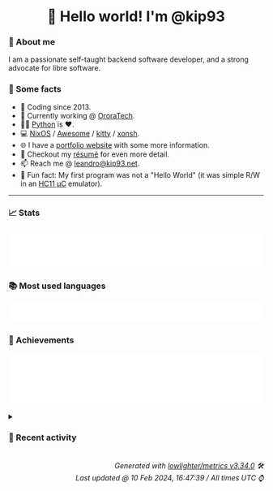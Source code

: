 <!-- README template, populated using this action:
     https://github.com/kip93/kip93/blob/main/.github/workflows/readme.yml. -->

<h1 align="center">👋 Hello world! I'm @kip93</h1> <!-- LOGIN => username -->

### 👤 About me

I am a passionate self-taught backend software developer, and a strong advocate for libre software.


### 💬 Some facts

* 📅 Coding since 2013.
* 💼 Currently working @ [OroraTech](https://ororatech.com/).
* 👨‍💻 [Python](https://github.com/search?q=user%3Akip93&l=python) is ❤️. <!-- LOGIN => username -->
* 💻 [NixOS](https://github.com/NixOS/) /
     [Awesome](https://github.com/awesomeWM/) /
     [kitty](https://github.com/kovidgoyal/kitty/) /
     [xonsh](https://github.com/xonsh/).
* 🌐 I have a [portfolio website](https://kip93.net/) with some more information.
* 📝 Checkout my [résumé](https://kip93.net/resume/) for even more detail.
* 📫 Reach me @ [leandro@kip93.net](mailto:leandro@kip93.net).
* 🎲 Fun fact: My first program was not a "Hello World" (it was simple R/W in an [HC11 µC](https://en.wikipedia.org/wiki/68HC11) emulator).


-----------------------------------------------------------------------------------------------------------------------


### 📈 Stats

![](./stats.svg)


### 📚 Most used languages <!-- by percentage, in decreasing order -->

![](./languages.svg)


### 🏅 Achievements

![](./achievements.svg)


<details> <!-- Last activity -->
<!-- Almost verbatim copy of https://github.com/lowlighter/metrics/blob/latest/source/templates/markdown/partials/activity.ejs, but restructured to be foldable. -->
<summary><h3>📰 Recent activity</h3></summary>

* 🔃 Opened [#287779 yakut: fix optional dependencies](https://github.com/NixOS/nixpkgs/pull/287779) in [NixOS/nixpkgs](https://github.com/NixOS/nixpkgs)
                * 3 files changed `++79 --28`
  * *On 10 Feb 2024, 14:06:13*
* ⏺️ Created new branch fix/yakut-deps in [OroraTech/nixpkgs](https://github.com/OroraTech/nixpkgs)
  * *On 10 Feb 2024, 14:04:53*
* ➡️ Pushed 102 commits in [OroraTech/nixpkgs](https://github.com/OroraTech/nixpkgs) on branch `master`
  * [#18c858e](https://github.com/OroraTech/nixpkgs/commit/18c858e) graylog-5_1: 5.1.7 -&gt; 5.1.11
  * [#40f47be](https://github.com/OroraTech/nixpkgs/commit/40f47be) jan: init at 0.4.6
  * [#835d158](https://github.com/OroraTech/nixpkgs/commit/835d158) easyeffects: add deepfilternet plugin
  * [#db815d5](https://github.com/OroraTech/nixpkgs/commit/db815d5) deepfilternet: init at 0.5.6
  * [#564e748](https://github.com/OroraTech/nixpkgs/commit/564e748) iotas: 0.2.2 → 0.2.7
  * [#f709a7a](https://github.com/OroraTech/nixpkgs/commit/f709a7a) percona-server_8_0: 8.0.34 -&gt; 8.0.35
  * [#083c740](https://github.com/OroraTech/nixpkgs/commit/083c740) gradle_7: 7.6.3 -&gt; 7.6.4
  * [#c64c45d](https://github.com/OroraTech/nixpkgs/commit/c64c45d) nixos/nextcloud: don&#39;t execute cron when in maintenace/upgrade, don&#39;t kill cgroup

Those are upstream recommendations taken from
https://github.com/nextcloud/documentation/blob/22d2472b8f721f2022b9ac0db254950a285ab086/admin_manual/configuration_server/background_jobs_configuration.rst#systemd
  * [#42daa00](https://github.com/OroraTech/nixpkgs/commit/42daa00) nixos/nextcloud: little formatting
  * [#c04efae](https://github.com/OroraTech/nixpkgs/commit/c04efae) python311Packages.spatial-image: init at 1.0.0
  * [#45027f5](https://github.com/OroraTech/nixpkgs/commit/45027f5) python311Packages.xarray-dataclasses: init at 1.7.0
  * [#e83e831](https://github.com/OroraTech/nixpkgs/commit/e83e831) parabolic: fix mainProgram
  * [#a3dd974](https://github.com/OroraTech/nixpkgs/commit/a3dd974) updatecli: init at 0.70.0
  * [#6899a74](https://github.com/OroraTech/nixpkgs/commit/6899a74) maintainers: add croissong
  * [#678eee3](https://github.com/OroraTech/nixpkgs/commit/678eee3) boatswain: 0.3.0 → 0.4.0
  * [#2e2097c](https://github.com/OroraTech/nixpkgs/commit/2e2097c) update-melpa: use url lib to parse HTTP instead of custom code

This improves compatiblity of parsing http header.
  * [#e9a8b6e](https://github.com/OroraTech/nixpkgs/commit/e9a8b6e) update-melpa: use cl-lib instead of cl
  * [#52a0f4a](https://github.com/OroraTech/nixpkgs/commit/52a0f4a) fcitx5-openbangla-keyboard: fix runtime crash
  * [#3ca6967](https://github.com/OroraTech/nixpkgs/commit/3ca6967) cloudflared: fixed missing configuration options
  * [#a748f5c](https://github.com/OroraTech/nixpkgs/commit/a748f5c) rl_json: init at 0.14
  * *On 10 Feb 2024, 13:59:32*
* 🔃 Opened [#287771 python312Packages.pycyphal: 1.15.4 -&gt; 1.18.0](https://github.com/NixOS/nixpkgs/pull/287771) in [NixOS/nixpkgs](https://github.com/NixOS/nixpkgs)
                * 2 files changed `++63 --23`
  * *On 10 Feb 2024, 13:27:09*
</details>


<h6 align="right"><em>
    Generated with <a href="https://github.com/lowlighter/metrics/tree/latest/">lowlighter/metrics v3.34.0</a> 🛠️<br> <!-- VERSION => MAJOR.minor.patch -->
    Last updated @ 10 Feb 2024, 16:47:39 / All times UTC ⌚ <!-- meta.generated => DD/MM/YYYY, hh:mm -->
</em></h6>

